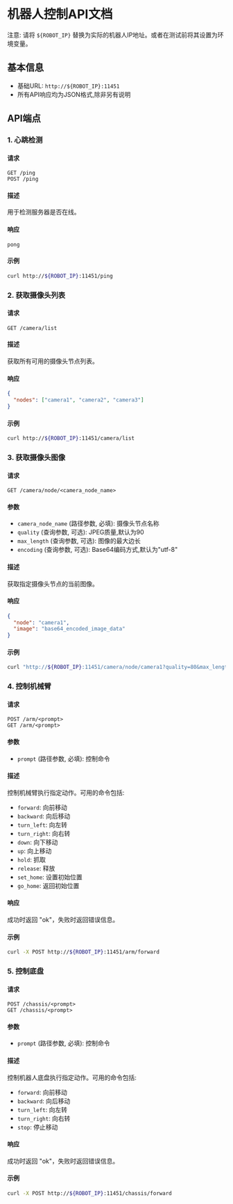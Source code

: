# 机器人控制API文档

注意: 请将 `${ROBOT_IP}` 替换为实际的机器人IP地址。或者在测试前将其设置为环境变量。

## 基本信息

- 基础URL: `http://${ROBOT_IP}:11451`
- 所有API响应均为JSON格式,除非另有说明

## API端点

### 1. 心跳检测

#### 请求

```
GET /ping
POST /ping
```

#### 描述

用于检测服务器是否在线。

#### 响应

```
pong
```

#### 示例

```bash
curl http://${ROBOT_IP}:11451/ping
```

### 2. 获取摄像头列表

#### 请求

```
GET /camera/list
```

#### 描述

获取所有可用的摄像头节点列表。

#### 响应

```json
{
  "nodes": ["camera1", "camera2", "camera3"]
}
```

#### 示例

```bash
curl http://${ROBOT_IP}:11451/camera/list
```

### 3. 获取摄像头图像

#### 请求

```
GET /camera/node/<camera_node_name>
```

#### 参数

- `camera_node_name` (路径参数, 必填): 摄像头节点名称
- `quality` (查询参数, 可选): JPEG质量,默认为90
- `max_length` (查询参数, 可选): 图像的最大边长
- `encoding` (查询参数, 可选): Base64编码方式,默认为"utf-8"

#### 描述

获取指定摄像头节点的当前图像。

#### 响应

```json
{
  "node": "camera1",
  "image": "base64_encoded_image_data"
}
```

#### 示例

```bash
curl "http://${ROBOT_IP}:11451/camera/node/camera1?quality=80&max_length=1024"
```

### 4. 控制机械臂

#### 请求

```
POST /arm/<prompt>
GET /arm/<prompt>
```

#### 参数

- `prompt` (路径参数, 必填): 控制命令

#### 描述

控制机械臂执行指定动作。可用的命令包括:

- `forward`: 向前移动
- `backward`: 向后移动
- `turn_left`: 向左转
- `turn_right`: 向右转
- `down`: 向下移动
- `up`: 向上移动
- `hold`: 抓取
- `release`: 释放
- `set_home`: 设置初始位置
- `go_home`: 返回初始位置

#### 响应

成功时返回 "ok"，失败时返回错误信息。

#### 示例

```bash
curl -X POST http://${ROBOT_IP}:11451/arm/forward
```

### 5. 控制底盘

#### 请求

```
POST /chassis/<prompt>
GET /chassis/<prompt>
```

#### 参数

- `prompt` (路径参数, 必填): 控制命令

#### 描述

控制机器人底盘执行指定动作。可用的命令包括:

- `forward`: 向前移动
- `backward`: 向后移动
- `turn_left`: 向左转
- `turn_right`: 向右转
- `stop`: 停止移动

#### 响应

成功时返回 "ok"，失败时返回错误信息。

#### 示例

```bash
curl -X POST http://${ROBOT_IP}:11451/chassis/forward
```
